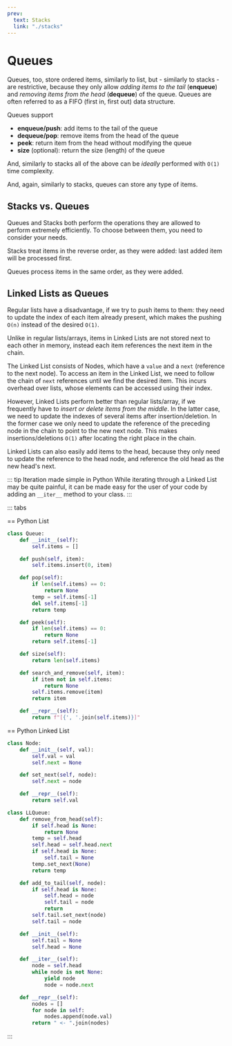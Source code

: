 ```yaml
---
prev:
  text: Stacks
  link: "./stacks"
---
```


# Queues

Queues, too, store ordered items, similarly to list, but - similarly to stacks - are restrictive, because they only allow _adding items to the tail_ (**enqueue**) and _removing items from the head_ (**dequeue**) of the queue. Queues are often referred to as a FIFO (first in, first out) data structure.

Queues support

- **enqueue/push**: add items to the tail of the queue
- **dequeue/pop**: remove items from the head of the queue
- **peek**: return item from the head without modifying the queue
- **size** (optional): return the size (length) of the queue

And, similarly to stacks all of the above can be _ideally_ performed with `O(1)` time complexity.

And, again, similarly to stacks, queues can store any type of items.

## Stacks vs. Queues

Queues and Stacks both perform the operations they are allowed to perform extremely efficiently. To choose between them, you need to consider your needs.

Stacks treat items in the reverse order, as they were added: last added item will be processed first.

Queues process items in the same order, as they were added.

## Linked Lists as Queues

Regular lists have a disadvantage, if we try to push items to them: they need to update the index of each item already present, which makes the pushing `O(n)` instead of the desired `O(1)`.

Unlike in regular lists/arrays, items in Linked Lists are not stored next to each other in memory, instead each item references the next item in the chain.

The Linked List consists of Nodes, which have a `value` and a `next` (reference to the next node). To access an item in the Linked List, we need to follow the chain of `next` references until we find the desired item. This incurs overhead over lists, whose elements can be accessed using their index.

However, Linked Lists perform better than regular lists/array, if we frequently have to _insert or delete items from the middle_. In the latter case, we need to update the indexes of several items after insertion/deletion. In the former case we only need to update the reference of the preceding node in the chain to point to the new next node. This makes insertions/deletions `O(1)` after locating the right place in the chain.

Linked Lists can also easily add items to the head, because they only need to update the reference to the head node, and reference the old head as the new head's next.

::: tip Iteration made simple in Python
While iterating through a Linked List may be quite painful, it can be made easy for the user of your code by adding an `__iter__` method to your class.
:::

::: tabs

== Python List

```python
class Queue:
    def __init__(self):
        self.items = []

    def push(self, item):
        self.items.insert(0, item)

    def pop(self):
        if len(self.items) == 0:
            return None
        temp = self.items[-1]
        del self.items[-1]
        return temp

    def peek(self):
        if len(self.items) == 0:
            return None
        return self.items[-1]

    def size(self):
        return len(self.items)

    def search_and_remove(self, item):
        if item not in self.items:
            return None
        self.items.remove(item)
        return item

    def __repr__(self):
        return f"[{', '.join(self.items)}]"

```

== Python Linked List

```python
class Node:
    def __init__(self, val):
        self.val = val
        self.next = None

    def set_next(self, node):
        self.next = node

    def __repr__(self):
        return self.val

class LLQueue:
    def remove_from_head(self):
        if self.head is None:
            return None
        temp = self.head
        self.head = self.head.next
        if self.head is None:
            self.tail = None
        temp.set_next(None)
        return temp

    def add_to_tail(self, node):
        if self.head is None:
            self.head = node
            self.tail = node
            return
        self.tail.set_next(node)
        self.tail = node

    def __init__(self):
        self.tail = None
        self.head = None

    def __iter__(self):
        node = self.head
        while node is not None:
            yield node
            node = node.next

    def __repr__(self):
        nodes = []
        for node in self:
            nodes.append(node.val)
        return " <- ".join(nodes)
```

:::
